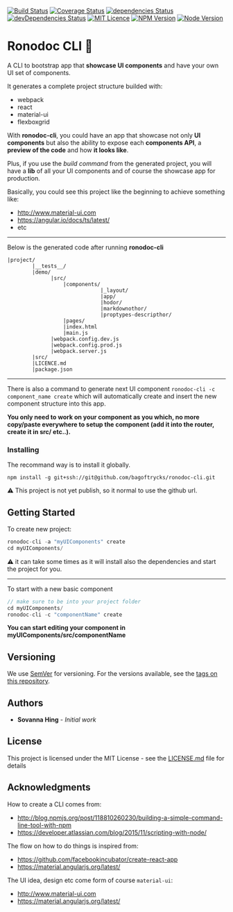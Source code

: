 [![Build Status](https://travis-ci.org/bagoftrycks/ronodoc-cli.svg?branch=master)](https://travis-ci.org/bagoftrycks/ronodoc-cli)
[![Coverage Status](https://coveralls.io/repos/github/bagoftrycks/ronodoc-cli/badge.svg?branch=master)](https://coveralls.io/github/bagoftrycks/ronodoc-cli?branch=master)
[![dependencies Status](https://david-dm.org/bagoftrycks/ronodoc-cli/status.svg)](https://david-dm.org/bagoftrycks/ronodoc-cli)
[![devDependencies Status](https://david-dm.org/bagoftrycks/ronodoc-cli/dev-status.svg)](https://david-dm.org/bagoftrycks/ronodoc-cli?type=dev)
[![MIT Licence](https://badges.frapsoft.com/os/mit/mit.png?v=103)](https://opensource.org/licenses/mit-license.php)
[![NPM Version](https://img.shields.io/badge/npm-3.10.10-blue.svg)](https://img.shields.io/badge/npm-3.10.10-blue.svg)
[![Node Version](https://img.shields.io/badge/node-v6.10.1-blue.svg)](https://img.shields.io/badge/node-v6.10.1-blue.svg)

# Ronodoc CLI :tophat:

A CLI to bootstrap app that **showcase UI components** and have your own UI set of components.

It generates a complete project structure builded with:
- webpack
- react
- material-ui
- flexboxgrid

With **ronodoc-cli**, you could have an app that showcase not only **UI components**
but also the ability to expose each **components API**, a **preview of the code** and
how **it looks like**.

Plus, if you use the *build command* from the generated project,
you will have a **lib** of all your UI components and of course the showcase app for production.

Basically, you could see this project like the beginning to achieve something like:
- http://www.material-ui.com
- https://angular.io/docs/ts/latest/
- etc

---

Below is the generated code after running **ronodoc-cli**

```
|project/
        |__tests__/
        |demo/
              |src/
                  |components/
                              |_layout/
                              |app/
                              |hodor/
                              |markdownothor/
                              |proptypes-descripthor/
                  |pages/
                  |index.html
                  |main.js
              |webpack.config.dev.js
              |webpack.config.prod.js
              |webpack.server.js
        |src/
        |LICENCE.md
        |package.json
```

---

There is also a command to generate next UI component `ronodoc-cli -c component_name create`
which will automatically create and insert the new component structure into this app.

**You only need to work on your component as you which, no more copy/paste everywhere to setup the component (add it into the router, create it in src/ etc..).**

### Installing

The recommand way is to install it globally.

```
npm install -g git+ssh://git@github.com/bagoftrycks/ronodoc-cli.git
```

:warning: This project is not yet publish, so it normal to use the github url.

## Getting Started

To create new project:

```js
ronodoc-cli -a "myUIComponents" create
cd myUIComponents/
```

:warning: it can take some times as it will install also the dependencies
and start the project for you.

---

To start with a new basic component

```js
// make sure to be into your project folder
cd myUIComponents/
ronodoc-cli -c "componentName" create
```

**You can start editing your component in myUIComponents/src/componentName**

## Versioning

We use [SemVer](http://semver.org/) for versioning. For the versions available, see the [tags on this repository](https://github.com/bagoftrycks/ronodoc-cli/tags).

## Authors

* **Sovanna Hing** - *Initial work*

## License

This project is licensed under the MIT License - see the [LICENSE.md](LICENSE.md) file for details

## Acknowledgments

How to create a CLI comes from:
- http://blog.npmjs.org/post/118810260230/building-a-simple-command-line-tool-with-npm
- https://developer.atlassian.com/blog/2015/11/scripting-with-node/

The flow on how to do things is inspired from:
- https://github.com/facebookincubator/create-react-app
- https://material.angularjs.org/latest/

The UI idea, design etc come form of course `material-ui`:
- http://www.material-ui.com
- https://material.angularjs.org/latest/
